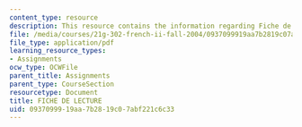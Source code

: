 ```yaml
---
content_type: resource
description: This resource contains the information regarding Fiche de lecture.
file: /media/courses/21g-302-french-ii-fall-2004/0937099919aa7b2819c07abf221c6c33_MIT21G_302_F04_lecture_I.pdf
file_type: application/pdf
learning_resource_types:
- Assignments
ocw_type: OCWFile
parent_title: Assignments
parent_type: CourseSection
resourcetype: Document
title: FICHE DE LECTURE
uid: 09370999-19aa-7b28-19c0-7abf221c6c33
---
```

